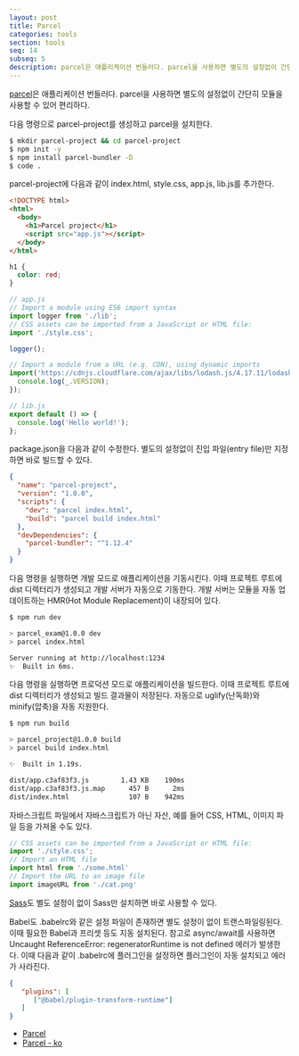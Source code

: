 ```yaml
---
layout: post
title: Parcel
categories: tools
section: tools
seq: 14
subseq: 5
description: parcel은 애플리케이션 번들러다. parcel을 사용하면 별도의 설정없이 간단히 모듈을 사용할 수 있어 편리하다.
---
```


[parcel](https://parceljs.org)은 애플리케이션 번들러다. parcel을 사용하면 별도의 설정없이 간단히 모듈을 사용할 수 있어 편리하다.

다음 명령으로 parcel-project를 생성하고 parcel을 설치한다.

```bash
$ mkdir parcel-project && cd parcel-project
$ npm init -y
$ npm install parcel-bundler -D
$ code .
```

parcel-project에 다음과 같이 index.html, style.css, app.js, lib.js를 추가한다.

```html
<!DOCTYPE html>
<html>
  <body>
    <h1>Parcel project</h1>
    <script src="app.js"></script>
  </body>
</html>
```

```css
h1 {
  color: red;
}
```

```javascript
// app.js
// Import a module using ES6 import syntax
import logger from './lib';
// CSS assets can be imported from a JavaScript or HTML file:
import './style.css';

logger();

// Import a module from a URL (e.g. CDN), using dynamic imports
import('https://cdnjs.cloudflare.com/ajax/libs/lodash.js/4.17.11/lodash.min.js').then(() => {
  console.log(_.VERSION);
});
```

```javascript
// lib.js
export default () => {
  console.log('Hello world!');
};
```

package.json을 다음과 같이 수정한다. 별도의 설정없이 진입 파일(entry file)만 지정하면 바로 빌드할 수 있다.

```json
{
  "name": "parcel-project",
  "version": "1.0.0",
  "scripts": {
    "dev": "parcel index.html",
    "build": "parcel build index.html"
  },
  "devDependencies": {
    "parcel-bundler": "^1.12.4"
  }
}
```

다음 명령을 실행하면 개발 모드로 애플리케이션을 기동시킨다. 이때 프로젝트 루트에 dist 디렉터리가 생성되고 개발 서버가 자동으로 기동한다. 개발 서버는 모듈을 자동 업데이트하는 HMR(Hot Module Replacement)이 내장되어 있다.

```bash
$ npm run dev

> parcel_exam@1.0.0 dev
> parcel index.html

Server running at http://localhost:1234
✨  Built in 6ms.
```

다음 명령을 실행하면 프로덕션 모드로 애플리케이션을 빌드한다. 이때 프로젝트 루트에 dist 디렉터리가 생성되고 빌드 결과물이 저장된다. 자동으로 uglify(난독화)와 minify(압축)을 자동 지원한다.

```bash
$ npm run build

> parcel_project@1.0.0 build
> parcel build index.html

✨  Built in 1.19s.

dist/app.c3af83f3.js        1.43 KB    190ms
dist/app.c3af83f3.js.map      457 B      2ms
dist/index.html               107 B    942ms
```

자바스크립트 파일에서 자바스크립트가 아닌 자산, 예를 들어 CSS, HTML, 이미지 파일 등을 가져올 수도 있다.

```javascript
// CSS assets can be imported from a JavaScript or HTML file:
import './style.css';
// Import an HTML file
import html from './some.html'
// Import the URL to an image file
import imageURL from './cat.png'
```

[Sass](https://poiemaweb.com/sass-basics)도 별도 설정이 없이 Sass만 설치하면 바로 사용할 수 있다.

Babel도 .babelrc와 같은 설정 파일이 존재하면 별도 설정이 없이 트랜스파일링된다. 이때 필요한 Babel과 프리셋 등도 지동 설치된다. 참고로 async/await를 사용하면 Uncaught ReferenceError: regeneratorRuntime is not defined 에러가 발생한다. 이때 다음과 같이 .babelrc에 플러그인을 설정하면 플러그인이 자동 설치되고 에러가 사라진다.

```json
{
   "plugins": [
      ["@babel/plugin-transform-runtime"]
   ]
}
```

- [Parcel](https://parceljs.org)
- [Parcel - ko](https://ko.parceljs.org)
